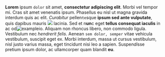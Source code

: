 **Lorem** ipsum `dolor` sit amet, **consectetur adipiscing elit**. Morbi vel tempor mi. Cras sit amet venenatis ipsum. Phasellus eu nisl ut magna gravida interdum quis ac elit. *Curabitur* pellen`te`sque **ipsum sed ante vulputate**, quis dapibus mauris ![](https://images.news18.com/ibnlive/uploads/2021/12/spiderman-meme-16401651614x3.png) lacinia. Sed et n**un**c eget **tellus consequat iaculis** in ac od![example](https://images.news18.com/ibnlive/uploads/2021/12/spiderman-meme-16401651614x3.png)io. Aliquam non rhoncus libero, non commodo ligula. Vestibulum nec *hendrerit felis*. Aenean `sem dolor, semper` vitae vehicula vestibulum, suscipit eget ex. Morbi interdum, massa ut cursus vestibulum, nisl justo varius massa, eget tincidunt nisi leo a sapien. Suspe*ndi*sse pretium ipsum dolor, ac ullamcorper quam blandit **eu**.
